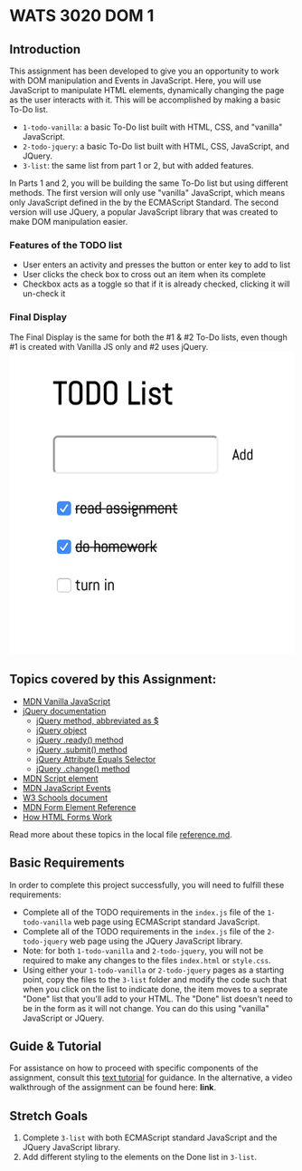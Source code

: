 # WATS 3020 DOM 1

## Introduction

This assignment has been developed to give you an opportunity to work with DOM manipulation and Events in JavaScript. Here, you will use JavaScript to manipulate HTML elements, dynamically changing the page as the user interacts with it. This will be accomplished by making a basic To-Do list.

* `1-todo-vanilla`: a basic To-Do list built with HTML, CSS, and "vanilla" JavaScript.
* `2-todo-jquery`: a basic To-Do list built with HTML, CSS, JavaScript, and JQuery.
* `3-list`: the same list from part 1 or 2, but with added features.

In Parts 1 and 2, you will be building the same To-Do list but using different methods. The first version will only use "vanilla" JavaScript, which means only JavaScript defined in the by the ECMAScript Standard. The second version will use JQuery, a popular JavaScript library that was created to make DOM manipulation easier.

### Features of the TODO list
* User enters an activity and presses the button or enter key to add to list
* User clicks the check box to cross out an item when its complete
* Checkbox acts as a toggle so that if it is already checked, clicking it will un-check it

### Final Display
The Final Display is the same for both the #1 & #2 To-Do lists, even though #1 is created with Vanilla JS only and #2 uses jQuery.
![A screenshot of the Final To-Do list.](./images/todo-list.png)

## Topics covered by this Assignment:
* [MDN Vanilla JavaScript](https://developer.mozilla.org/en-US/docs/Web/JavaScript)
* [jQuery documentation](https://api.jquery.com/)
  * [jQuery method, abbreviated as $](https://api.jquery.com/jQuery/)
  * [jQuery object](https://api.jquery.com/Types/#jQuery)
  * [jQuery .ready() method](https://api.jquery.com/ready/)
  * [jQuery .submit() method](https://api.jquery.com/submit/)
  * [jQuery Attribute Equals Selector](https://api.jquery.com/attribute-equals-selector/)
  * [jQuery .change() method](https://api.jquery.com/change/)
* [MDN Script element](https://developer.mozilla.org/en-US/docs/Web/HTML/Element/script)
* [MDN JavaScript Events](https://developer.mozilla.org/en-US/docs/Web/Events)
* [W3 Schools document](https://www.w3schools.com/js/js_htmldom_document.asp)
* [MDN Form Element Reference](https://developer.mozilla.org/en-US/docs/Web/HTML/Element#Forms)
* [How HTML Forms Work](http://javascript-coder.com/html-form/html-form-tutorial-p1.phtml)

Read more about these topics in the local file [reference.md](reference.md).

## Basic Requirements
In order to complete this project successfully, you will need to fulfill these requirements:
* Complete all of the TODO requirements in the `index.js` file of the `1-todo-vanilla` web page using ECMAScript standard JavaScript.
* Complete all of the TODO requirements in the `index.js` file of the `2-todo-jquery` web page using the JQuery JavaScript library.
* Note: for both `1-todo-vanilla` and `2-todo-jquery`, you will not be required to make any changes to the files `index.html` or `style.css`.
* Using either your `1-todo-vanilla` or `2-todo-jquery` pages as a starting point, copy the files to the `3-list` folder and modify the code such that when you click on the list to indicate done, the item moves to a seprate "Done" list that you'll add to your HTML.  The "Done" list doesn't need to be in the form as it will not change. You can do this using "vanilla" JavaScript or JQuery. 

## Guide & Tutorial
For assistance on how to proceed with specific components of the assignment, consult this [text tutorial](./tutorials.md) for guidance. In the alternative, a video walkthrough of the assignment can be found here: **link**.

## Stretch Goals
1. Complete `3-list` with both ECMAScript standard JavaScript and the JQuery JavaScript library.
2. Add different styling to the elements on the Done list in `3-list`.